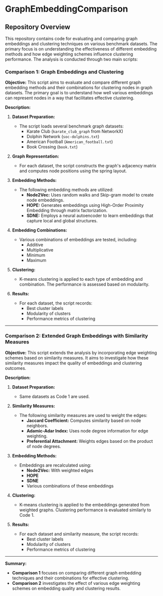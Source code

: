# GraphEmbeddingComparison

## Repository Overview

This repository contains code for evaluating and comparing graph embeddings and clustering techniques on various benchmark datasets. The primary focus is on understanding the effectiveness of different embedding methods and how edge weighting schemes influence clustering performance. The analysis is conducted through two main scripts:

### **Comparison 1: Graph Embeddings and Clustering**

**Objective:**
This script aims to evaluate and compare different graph embedding methods and their combinations for clustering nodes in graph datasets. The primary goal is to understand how well various embeddings can represent nodes in a way that facilitates effective clustering.

**Description:**

1. **Dataset Preparation:**
   - The script loads several benchmark graph datasets:
     - Karate Club (`karate_club_graph` from NetworkX)
     - Dolphin Network (`soc-dolphins.txt`)
     - American Football (`American_football.txt`)
     - Book Crossing (`book.txt`)

2. **Graph Representation:**
   - For each dataset, the script constructs the graph's adjacency matrix and computes node positions using the spring layout.

3. **Embedding Methods:**
   - The following embedding methods are utilized:
     - **Node2Vec:** Uses random walks and Skip-gram model to create node embeddings.
     - **HOPE:** Generates embeddings using High-Order Proximity Embedding through matrix factorization.
     - **SDNE:** Employs a neural autoencoder to learn embeddings that capture local and global structures.

4. **Embedding Combinations:**
   - Various combinations of embeddings are tested, including:
     - Additive
     - Multiplicative
     - Minimum
     - Maximum

5. **Clustering:**
   - K-means clustering is applied to each type of embedding and combination. The performance is assessed based on modularity.

6. **Results:**
   - For each dataset, the script records:
     - Best cluster labels
     - Modularity of clusters
     - Performance metrics of clustering

---

### **Comparison 2: Extended Graph Embeddings with Similarity Measures**

**Objective:**
This script extends the analysis by incorporating edge weighting schemes based on similarity measures. It aims to investigate how these similarity measures impact the quality of embeddings and clustering outcomes.

**Description:**

1. **Dataset Preparation:**
   - Same datasets as Code 1 are used.

2. **Similarity Measures:**
   - The following similarity measures are used to weight the edges:
     - **Jaccard Coefficient:** Computes similarity based on node neighbors.
     - **Adamic-Adar Index:** Uses node degree information for edge weighting.
     - **Preferential Attachment:** Weights edges based on the product of node degrees.

3. **Embedding Methods:**
   - Embeddings are recalculated using:
     - **Node2Vec:** With weighted edges
     - **HOPE**
     - **SDNE**
     - Various combinations of these embeddings

4. **Clustering:**
   - K-means clustering is applied to the embeddings generated from weighted graphs. Clustering performance is evaluated similarly to Code 1.

5. **Results:**
   - For each dataset and similarity measure, the script records:
     - Best cluster labels
     - Modularity of clusters
     - Performance metrics of clustering

---

**Summary:**
- **Comparison 1** focuses on comparing different graph embedding techniques and their combinations for effective clustering.
- **Comparison 2** investigates the effect of various edge weighting schemes on embedding quality and clustering results.
